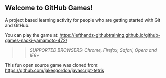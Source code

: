 ## Welcome to GitHub Games!

A project based learning activity for people who are getting started with Git and GitHub.

You can play the game at: https://lefthandz-githubtraining.github.io/github-games-naoki-yamamoto-472/

>> _*SUPPORTED BROWSERS*: Chrome, Firefox, Safari, Opera and IE9+_

This fun open source game was cloned from: https://github.com/jakesgordon/javascript-tetris
